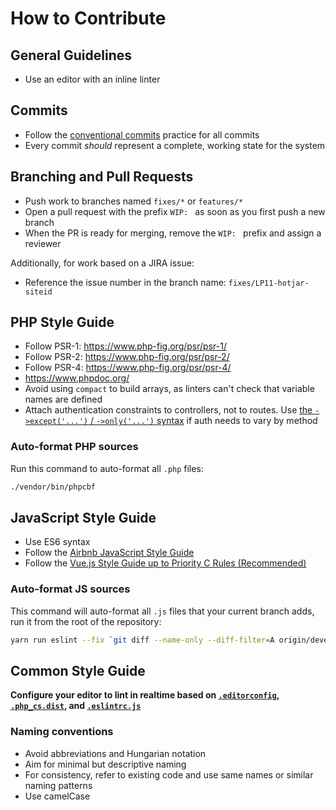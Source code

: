 
# How to Contribute

## General Guidelines

- Use an editor with an inline linter

## Commits

- Follow the [conventional commits](https://www.conventionalcommits.org) practice for all commits
- Every commit *should* represent a complete, working state for the system

## Branching and Pull Requests

- Push work to branches named `fixes/*` or `features/*`
- Open a pull request with the prefix `WIP: ` as soon as you first push a new branch
- When the PR is ready for merging, remove the `WIP: ` prefix and assign a reviewer

Additionally, for work based on a JIRA issue:

- Reference the issue number in the branch name: `fixes/LP11-hotjar-siteid`

## PHP Style Guide

- Follow PSR-1: https://www.php-fig.org/psr/psr-1/
- Follow PSR-2: https://www.php-fig.org/psr/psr-2/
- Follow PSR-4: https://www.php-fig.org/psr/psr-4/
- https://www.phpdoc.org/
- Avoid using `compact` to build arrays, as linters can't check that variable names are defined
- Attach authentication constraints to controllers, not to routes. Use [the `->except('...')` / `->only('...')` syntax](https://laravel.com/docs/5.7/controllers#controller-middleware) if auth needs to vary by method

### Auto-format PHP sources

Run this command to auto-format all `.php` files:

```bash
./vendor/bin/phpcbf
```

## JavaScript Style Guide

- Use ES6 syntax
- Follow the [Airbnb JavaScript Style Guide](https://github.com/airbnb/javascript)
- Follow the [Vue.js Style Guide up to Priority C Rules (Recommended)](https://vuejs.org/v2/style-guide/#Priority-C-Rules-Recommended-Minimizing-Arbitrary-Choices-and-Cognitive-Overhead)

### Auto-format JS sources

This command will auto-format all `.js` files that your current branch adds, run it from the root of the repository:

```bash
yarn run eslint --fix `git diff --name-only --diff-filter=A origin/develop HEAD | grep '.js'`
```

## Common Style Guide

**Configure your editor to lint in realtime based on [`.editorconfig`](./.editorconfig), [`.php_cs.dist`](./.php_cs.dist), and [`.eslintrc.js`](./.eslintrc.js)**

### Naming conventions

- Avoid abbreviations and Hungarian notation
- Aim for minimal but descriptive naming
- For consistency, refer to existing code and use same names or similar naming patterns
- Use camelCase
